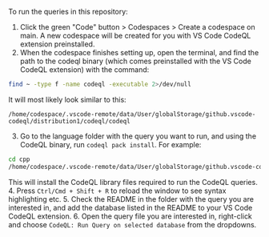 To run the queries in this repository:
1. Click the green "Code" button > Codespaces > Create a codespace on main. A new codespace will be created for you with VS Code CodeQL extension preinstalled.
2. When the codespace finishes setting up, open the terminal, and find the path to the codeql binary (which comes preinstalled with the VS Code CodeQL extension) with the command:
```bash
find ~ -type f -name codeql -executable 2>/dev/null
```
It will most likely look similar to this:
```
/home/codespace/.vscode-remote/data/User/globalStorage/github.vscode-codeql/distribution1/codeql/codeql
```
3. Go to the language folder with the query you want to run, and using the CodeQL binary, run `codeql pack install`. For example:
```bash
cd cpp
/home/codespace/.vscode-remote/data/User/globalStorage/github.vscode-codeql/distribution1/codeql/codeql pack install
```
This will install the CodeQL library files required to run the CodeQL queries.
4. Press `Ctrl/Cmd + Shift + R` to reload the window to see syntax highlighting etc. 
5. Check the README in the folder with the query you are interested in, and add the database listed in the README to your VS Code CodeQL extension.
6. Open the query file you are interested in, right-click and choose `CodeQL: Run Query on selected database` from the dropdowns.
